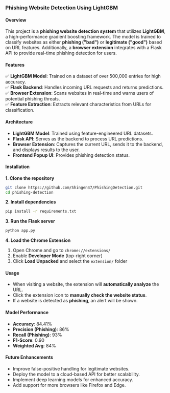 ### **Phishing Website Detection Using LightGBM**  

#### **Overview**  
This project is a **phishing website detection system** that utilizes **LightGBM**, a high-performance gradient boosting framework. The model is trained to classify websites as either **phishing ("bad")** or **legitimate ("good")** based on URL features. Additionally, a **browser extension** integrates with a Flask API to provide real-time phishing detection for users.  

#### **Features**  
✅ **LightGBM Model**: Trained on a dataset of over 500,000 entries for high accuracy.  
✅ **Flask Backend**: Handles incoming URL requests and returns predictions.  
✅ **Browser Extension**: Scans websites in real-time and warns users of potential phishing threats.  
✅ **Feature Extraction**: Extracts relevant characteristics from URLs for classification.  

#### **Architecture**  
- **LightGBM Model**: Trained using feature-engineered URL datasets.  
- **Flask API**: Serves as the backend to process URL predictions.  
- **Browser Extension**: Captures the current URL, sends it to the backend, and displays results to the user.  
- **Frontend Popup UI**: Provides phishing detection status.  

#### **Installation**  

**1. Clone the repository**  
```bash
git clone https://github.com/Shingen47/PhishingDetection.git
cd phishing-detection
```

**2. Install dependencies**  
```bash
pip install -r requirements.txt
```

**3. Run the Flask server**  
```bash
python app.py
```

**4. Load the Chrome Extension**  
1. Open Chrome and go to `chrome://extensions/`  
2. Enable **Developer Mode** (top-right corner)  
3. Click **Load Unpacked** and select the `extension/` folder  

#### **Usage**  
- When visiting a website, the extension will **automatically analyze** the URL.  
- Click the extension icon to **manually check the website status**.  
- If a website is detected as **phishing**, an alert will be shown.  

#### **Model Performance**  
- **Accuracy**: 84.41%  
- **Precision (Phishing)**: 86%  
- **Recall (Phishing)**: 93%  
- **F1-Score**: 0.90  
- **Weighted Avg**: 84%  

#### **Future Enhancements**  
- Improve false-positive handling for legitimate websites.  
- Deploy the model to a cloud-based API for better scalability.  
- Implement deep learning models for enhanced accuracy.  
- Add support for more browsers like Firefox and Edge.  


